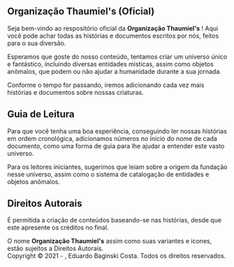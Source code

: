 ## Organização Thaumiel's (Oficial)

Seja bem-vindo ao respositório oficial da **Organização Thaumiel's** ! Aqui você pode achar todas as histórias e documentos escritos por nós, feitos para o sua diversão.  
  
Esperamos que goste do nosso conteúdo, tentamos criar um universo único e fantástico, incluindo diversas entidades misticas, assim como objetos anômalos, que podem ou não ajudar a humanidade durante a sua jornada.  
  
Conforme o tempo for passando, iremos adicionando cada vez mais histórias e documentos sobre nossas criaturas.
  
## Guia de Leitura
Para que você tenha uma boa esperiência, conseguindo ler nossas histórias em ordem cronológica, adicionamos números no ínicio do nome de cada documento, como uma forma de guia para lhe ajudar a entender este vasto universo.  
  
Para os leitores iniciantes, sugerimos que leiam sobre a origem da fundação nesse universo, assim como o sistema de catalogação de entidades e objetos anômalos.  
  
## Direitos Autorais
É permitida a criação de conteúdos baseando-se nas histórias, desde que este apresente os créditos no final.
  
O nome **Organização Thaumiel's** assim como suas variantes e ícones, estão sujeitos a Direitos Autorais.  
Copyright © 2021 - , Eduardo Baginski Costa. Todos os direitos reservados.
